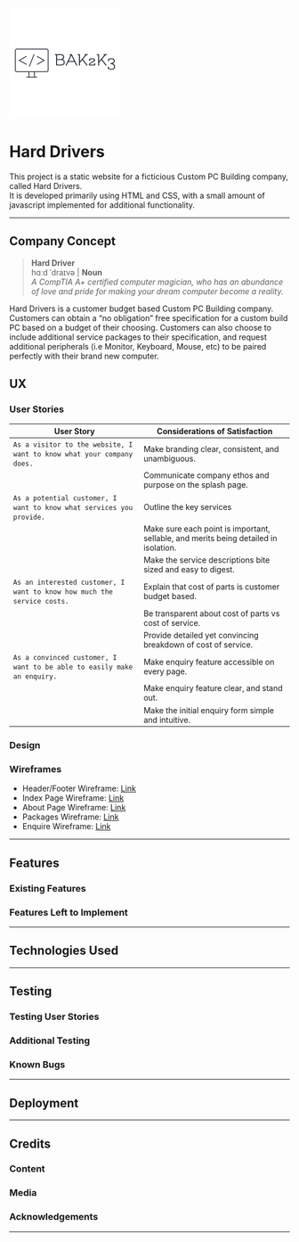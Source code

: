<img src="/assets/images/ben-kavanagh-logo.png" style="margin: 0;">

# Hard Drivers

This project is a static website for a ficticious Custom PC Building company, called Hard Drivers.  
It is developed primarily using HTML and CSS, with a small amount of javascript implemented for additional functionality.

---

## Company Concept

>**Hard Driver**  
hɑːd ˈdraɪvə | **Noun**  
*A CompTIA A+ certified computer magician, who has an abundance of love and pride for making your dream computer become a reality.*  

Hard Drivers is a customer budget based Custom PC Building company. Customers can obtain a “no obligation” free specification for a custom build PC based on a budget of their choosing. Customers can also choose to include additional service packages to their specification, and request additional peripherals (i.e Monitor, Keyboard, Mouse, etc) to be paired perfectly with their brand new computer. 



## UX

### User Stories



| **User Story**        | **Considerations of Satisfaction**          |
| -------------         |-------------|
| `As a visitor to the website, I want to know what your company does.`     | Make branding clear, consistent, and unambiguous. |
|                                                                           | Communicate company ethos and purpose on the splash page.      |
| `As a potential customer, I want to know what services you provide.`      | Outline the key services      |
|                                                                           | Make sure each point is important, sellable, and merits being detailed in isolation.     |
|                                                                           | Make the service descriptions bite sized and easy to digest.     |
| `As an interested customer, I want to know how much the service costs.`   | Explain that cost of parts is customer budget based.     |
|                                                                           | Be transparent about cost of parts vs cost of service.    |
|                                                                           | Provide detailed yet convincing breakdown of cost of service.     |
| `As a convinced customer, I want to be able to easily make an enquiry.`   | Make enquiry feature accessible on every page.      |
|                                                                           | Make enquiry feature clear, and stand out.      |
|                                                                           | Make the initial enquiry form simple and intuitive.     |

### Design

### Wireframes

* Header/Footer Wireframe: [Link](./assets/wireframes/header-footer-wireframe.pdf)
* Index Page Wireframe: [Link](./assets/wireframes/index-wireframe.pdf)
* About Page Wireframe: [Link](./assets/wireframes/about-wireframe.pdf)
* Packages Wireframe: [Link](./assets/wireframes/packages-wireframe.pdf)
* Enquire Wireframe: [Link](./assets/wireframes/enquire-wireframe.pdf)

---

## Features

### Existing Features

### Features Left to Implement

---

## Technologies Used

---

## Testing

### Testing User Stories

### Additional Testing

### Known Bugs
---

## Deployment
---

## Credits

### Content

### Media

### Acknowledgements

---